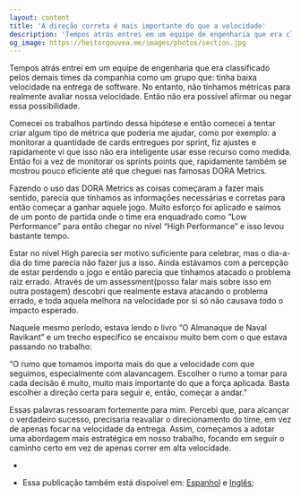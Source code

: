```yaml
---
layout: content
title: 'A direção correta é mais importante do que a velocidade'
description: 'Tempos atrás entrei em um equipe de engenharia que era classificado pelos demais times da companhia como um grupo que: tinha baixa velocidade na entrega de software. No entanto, não tínhamos métricas para realmente avaliar nossa velocidade. Então não era possível afirmar ou negar essa possibilidade.'
og_image: https://heitorgouvea.me/images/photos/section.jpg
---
```


Tempos atrás entrei em um equipe de engenharia que era classificado pelos demais times da companhia como um grupo que: tinha baixa velocidade na entrega de software. No entanto, não tínhamos métricas para realmente avaliar nossa velocidade. Então não era possível afirmar ou negar essa possibilidade.

Comecei os trabalhos partindo dessa hipótese e então comecei a tentar criar algum tipo de métrica que poderia me ajudar, como por exemplo: a monitorar a quantidade de cards entregues por sprint, fiz ajustes e rapidamente vi que isso não era inteligente usar esse recurso como medida. Então foi a vez de monitorar os sprints points que, rapidamente também se mostrou pouco eficiente até que cheguei nas famosas DORA Metrics.

Fazendo o uso das DORA Metrics as coisas começaram a fazer mais sentido, parecia que tínhamos as informações necessárias e corretas para então começar a ganhar aquele jogo. Muito esforço foi aplicado e saímos de um ponto de partida onde o time era enquadrado como “Low Performance” para então chegar no nível “High Performance” e isso levou bastante tempo.

Estar no nível High parecia ser motivo suficiente para celebrar, mas o dia-a-dia do time parecia não fazer jus a isso. Ainda estávamos com a percepção de estar perdendo o jogo e então parecia que tínhamos atacado o problema raiz errado. Através de um assessment(posso falar mais sobre isso em outra postagem) descobri que realmente estava atacando o problema errado, e toda aquela melhora na velocidade por sí só não causava todo o impacto esperado. 

Naquele mesmo período, estava lendo o livro “O Almanaque de Naval Ravikant” e um trecho específico se encaixou muito bem com o que estava passando no trabalho:

“O rumo que tomamos importa mais do que a velocidade com que seguimos, especialmente com alavancagem. Escolher o rumo a tomar para cada decisão é muito, muito mais importante do que a força aplicada. Basta escolher a direção certa para seguir e, então, começar a andar."

Essas palavras ressoaram fortemente para mim. Percebi que, para alcançar o verdadeiro sucesso, precisaria reavaliar o direcionamento do time, em vez de apenas focar na velocidade da entrega. Assim, começamos a adotar uma abordagem mais estratégica em nosso trabalho, focando em seguir o caminho certo em vez de apenas correr em alta velocidade.

-

* Essa publicação também está dispoível em: [Espanhol](/2023/05/09/direccion-y-velocidad) e [Inglês](/2023/05/09/direction-and-velocity);